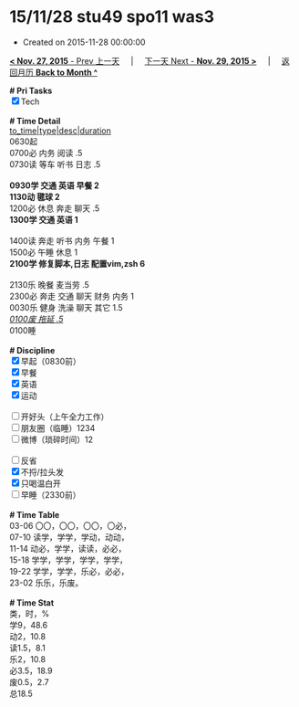 # 15/11/28 stu49 spo11 was3

- Created on 2015-11-28 00:00:00

[**< Nov. 27, 2015** - Prev 上一天](/lifelogs/2015/11/d27.md) &nbsp; &nbsp; | &nbsp; &nbsp; [下一天 Next - **Nov. 29, 2015 >**](/lifelogs/2015/11/d29.md) &nbsp; &nbsp; |  &nbsp; &nbsp; [返回月历 **Back to Month ^**](/lifelogs/2015/11/index.md)
<br/><div><b># Pri Tasks</b></div><div><input checked="true" type="checkbox"/>Tech</div><div><br/></div><div><b># Time Detail</b></div><div><u>to_time|type|desc|duration</u></div><div>0630起</div><div>0700必 内务 阅读 .5</div><div>0730读 等车 听书 日志 .5</div><div><br/></div><div><b>0930学 交通 英语 早餐 2</b></div><div><b>1130动 毽球 2</b></div><div>1200必 休息 奔走 聊天 .5</div><div><b>1300学 交通 英语 1</b></div><div><br/></div><div>1400读 奔走 听书 内务 午餐 1</div><div>1500必 午睡 休息 1</div><div><b>2100学 修复脚本,日志 配置vim,zsh 6</b></div><div><br/></div><div>2130乐 晚餐 麦当劳 .5</div><div>2300必 奔走 交通 聊天 财务 内务 1</div><div>0030乐 健身 洗澡 聊天 其它 1.5</div><div><u><i>0100废 拖延 .5</i></u></div><div>0100睡</div><div><br/></div><div><b># Discipline</b></div><div><input checked="true" type="checkbox"/>早起（0830前）</div><div><input checked="true" type="checkbox"/>早餐</div><div><input checked="true" type="checkbox"/>英语</div><div><input checked="true" type="checkbox"/>运动</div><div><br/></div><div><input type="checkbox"/>开好头（上午全力工作）</div><div><input type="checkbox"/>朋友圈（临睡）1234</div><div><input type="checkbox"/>微博（琐碎时间）12</div><div><br/></div><div><input type="checkbox"/>反省</div><div><input checked="true" type="checkbox"/>不捋/拉头发</div><div><input checked="true" type="checkbox"/>只喝温白开</div><div><input type="checkbox"/>早睡（2330前）</div><div><br/></div><div><b># Time Table</b></div><div>03-06 〇〇，〇〇，〇〇，〇必，</div><div>07-10 读学，学学，学动，动动，</div><div>11-14 动必，学学，读读，必必，</div><div>15-18 学学，学学，学学，学学，</div><div>19-22 学学，学学，乐必，必必，</div><div>23-02 乐乐，乐废。</div><div><br/></div><div><b># Time Stat</b></div><div>类，时，%</div><div>学9，48.6</div><div>动2，10.8</div><div>读1.5，8.1</div><div>乐2，10.8</div><div>必3.5，18.9</div><div>废0.5，2.7</div><div>总18.5</div>
